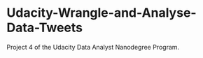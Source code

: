 # Udacity-Wrangle-and-Analyse-Data-Tweets
Project 4 of the Udacity Data Analyst Nanodegree Program. 
